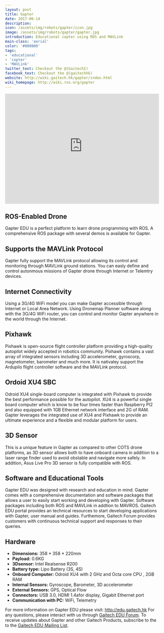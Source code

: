 ```yaml
---
layout: post
title: Gapter
date: 2017-06-14
description:
icon: /assets/img/robots/gapter/icon.jpg
image: /assets/img/robots/gapter/gapter.jpg
introduction: Educational copter using ROS and MAVLink
main-class: 'aerial'
color: '#000000'
tags:
- 'educational'
- 'copter'
- 'MAVLink'
twitter_text: Checkout the @(GaitechI)
facebook_text: Checkout the @(gaitechhk)
website: http://wiki.gaitech.hk/gapter/index.html
wiki_homepage: http://wiki.ros.org/gapter
---
```



<iframe width="100%" height="360" src="https://www.youtube-nocookie.com/embed/yvDDQqJrYdw?rel=0" frameborder="0" allowfullscreen></iframe>

## ROS-Enabled Drone

Gapter EDU is a perfect platform to learn drone programming with ROS. A comprehensive ROS package with several demos is available for Gapter.

## Supports the MAVLink Protocol

Gapter fully support the MAVLink protocol allowing its control and monitoring through MAVLink ground stations. You can easly define and control autonmous missions of Gapter drone through Internet or Telemtry devices.

## Internet Connectivity

Using a 3G/4G WiFi model you can make Gapter accessible through Internet or Local Area Network. Using Dronemap Planner software along with the 3G/4G WiFi router, you can control and monitor Gapter anywhere in the world through the Internet.

## Pixhawk

Pixhawk is open-source flight controller platform providing a high-quality autopilot widely accepted in robotics community. Pixhawk contains a vast array of integrated sensors including 3D accelerometer, gyroscorp, magnetometer, barometer and much more. It is nativaley support the Ardupilo flight controller software and the MAVLink protocol.

## Ordoid XU4 SBC

Odroid XU4 single-board computer is integrated with Pixhawk to provide the best performance possible for the autopilot. XU4 is a powerful single board computer which is know to be four times faster than Raspberry PI2 and also equipped with 1GB Ethernet network interface and 2G of RAM. Gapter leverages the integrated use of XU4 and Pixhawk to provide an ultimate experience and a flexible and modular platform for users. 

## 3D Sensor 

This is a unique feature in Gapter as compared to other COTS drone platforms, as 3D sensor allows both to have onboard camera in addition to a laser range finder used to avoid obstable and navigate more safely. In addition, Asus Live Pro 3D sensor is fully compatible with ROS.

## Software and Educational Tools

Gapter EDU was designed with research and education in mind. Gapter comes with a comprehensive documentation and software packages that allows a user to easily start working and developing with Gapter. Software packages including both ROS and MAVLink in addtion to MAVROS. Gaitech EDU portal provides an technical resources to start developing applications with Gapter, user manual and guides. Furthemore, Gaitech Forum provides customers with continuous technical support and responses to their queries.

## Hardware
* **Dimensions:** 358 * 358 * 220mm
* **Payload:**	0.6KG
* **3Dsensor:**	Intel Realsense R200
* **Battery type:** Lipo Battery (3S, 4S)
* **Onboard Computer:** Odroid XU4 with 2 GHz and Octa core CPU , 2GB RAM
* **Internal Sensors:** Gyroscope, Barometer, 3D accelerometer
* **External Sensors:** GPS, Optical Flow
* **Connectors:** USB 3.0, HDMI 1.4afor display, Gigabit Ethernet port
* **Communication with PC:** WiFi, Telemetry

For more information on Gapter EDU please visit: <a href="http://edu.gaitech.hk/">http://edu.gaitech.hk</a>
For any questions, please interact with us through <a href="http://forum.gaitech.hk/">Gaitech EDU Forum</a>. To receive updates about Gapter and other Gaitech Products, subscribe to the to the <a href="http://lists.gaitech.coins-lab.org/listinfo.cgi/gaitech_edu_users-gaitech.coins-lab.org/"> Gaitech EDU Mailing List</a>.
